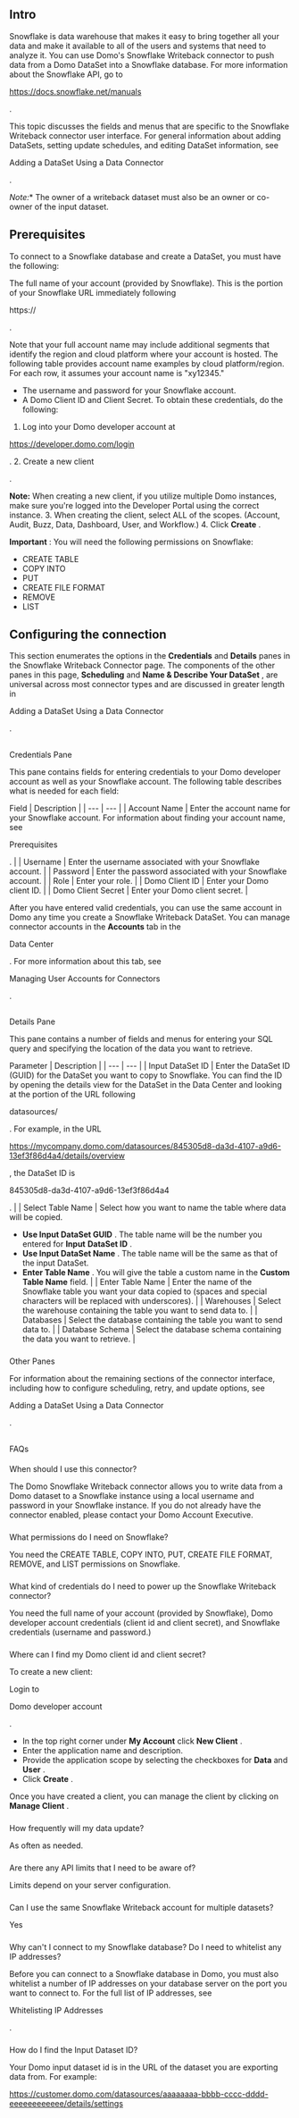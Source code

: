 

Intro
-------

Snowflake is data warehouse that makes it easy to bring together all your data and make it available to all of the users and systems that need to analyze it. You can use Domo's Snowflake Writeback connector to push data from a Domo DataSet into a Snowflake database. For more information about the Snowflake API, go to

https://docs.snowflake.net/manuals

.


 This topic discusses the fields and menus that are specific to the Snowflake Writeback connector user interface. For general information about adding DataSets, setting update schedules, and editing DataSet information, see

Adding a DataSet Using a Data Connector

.

*Note:**
 The owner of a writeback dataset must also be an owner or co-owner of the input dataset.

Prerequisites
---------------

To connect to a Snowflake database and create a DataSet, you must have the following:

 The full name of your account (provided by Snowflake). This is the portion of your Snowflake URL immediately following

https://

.


 Note that your full account name may include additional segments that identify the region and cloud platform where your account is hosted. The following table provides account name examples by cloud platform/region. For each row, it assumes your account name is "xy12345."
* The username and password for your Snowflake account.
* A Domo Client ID and Client Secret. To obtain these credentials, do the following:

1. Log into your Domo developer account at

 https://developer.domo.com/login

 .
	2. Create a new client

 .

**Note:**
	 When creating a new client, if you utilize multiple Domo instances, make sure you're logged into the Developer Portal using the correct instance.
	3. When creating the client, select ALL of the scopes. (Account, Audit, Buzz, Data, Dashboard, User, and Workflow.)
	4. Click
	 ****Create****
	 .


**Important**
 : You will need the following permissions on Snowflake:
 * CREATE TABLE
* COPY INTO
* PUT
* CREATE FILE FORMAT
* REMOVE
* LIST

Configuring the connection
----------------------------

This section enumerates the options in the
 **Credentials**
 and
 **Details**
 panes in the Snowflake Writeback Connector page. The components of the other panes in this page,
 **Scheduling**
 and
 **Name & Describe Your DataSet**
 , are universal across most connector types and are discussed in greater length in

Adding a DataSet Using a Data Connector

.

##
 Credentials Pane

This pane contains fields for entering credentials to your Domo developer account as well as your Snowflake account. The following table describes what is needed for each field:


 Field
  |
 Description
  |
| --- | --- |
|
 Account Name
  |
 Enter the account name for your Snowflake account. For information about finding your account name, see

Prerequisites

.
  |
|
 Username
  |
 Enter the username associated with your Snowflake account.
  |
|
 Password
  |
 Enter the password associated with your Snowflake account.
  |
|
 Role
  |
 Enter your role.
  |
|
 Domo Client ID
  |
 Enter your Domo client ID.
  |
|
 Domo Client Secret
  |
 Enter your Domo client secret.
  |

After you have entered valid credentials, you can use the same account in Domo any time you create a Snowflake Writeback DataSet. You can manage connector accounts in the
 **Accounts**
 tab in the

Data Center

. For more information about this tab, see

Managing User Accounts for Connectors

.

##
 Details Pane

This pane contains a number of fields and menus for entering your SQL query and specifying the location of the data you want to retrieve.


 Parameter
  |
 Description
  |
| --- | --- |
|
 Input DataSet ID
  |
 Enter the DataSet ID (GUID) for the DataSet you want to copy to Snowflake. You can find the ID by opening the details view for the DataSet in the Data Center and looking at the portion of the URL following

datasources/

. For example, in the URL

https://mycompany.domo.com/datasources/845305d8-da3d-4107-a9d6-13ef3f86d4a4/details/overview

, the DataSet ID is

845305d8-da3d-4107-a9d6-13ef3f86d4a4

.
  |
|
 Select Table Name
  |
 Select how you want to name the table where data will be copied.
 * ****Use Input DataSet GUID****
 . The table name will be the number you entered for
 **Input**
****DataSet ID****
 .
* ****Use Input DataSet Name****
 . The table name will be the same as that of the input DataSet.
* **Enter Table Name**
 . You will give the table a custom name in the
 ****Custom Table Name****
 field.
 |
|
 Enter Table Name
  |
 Enter the name of the Snowflake table you want your data copied to (spaces and special characters will be replaced with underscores).
  |
|
 Warehouses
  |
 Select the warehouse containing the table you want to send data to.
  |
|
 Databases
  |
 Select the database containing the table you want to send data to.
  |
|
 Database Schema
  |
 Select the database schema containing the data you want to retrieve.
  |


###
 Other Panes

For information about the remaining sections of the connector interface, including how to configure scheduling, retry, and update options, see

Adding a DataSet Using a Data Connector

.

##
 FAQs


####
 When should I use this connector?

The Domo Snowflake Writeback connector allows you to write data from a Domo dataset to a Snowflake instance using a local username and password in your Snowflake instance. If you do not already have the connector enabled, please contact your Domo Account Executive.

###
 What permissions do I need on Snowflake?

You need the CREATE TABLE, COPY INTO, PUT, CREATE FILE FORMAT, REMOVE, and LIST permissions on Snowflake.

###
 What kind of credentials do I need to power up the Snowflake Writeback connector?

You need the full name of your account (provided by Snowflake), Domo developer account credentials (client id and client secret), and Snowflake credentials (username and password.)

###
 Where can I find my Domo client id and client secret?

To create a new client:

 Login to

Domo developer account

.
* In the top right corner under
 **My Account**
 click
 **New Client**
 .
* Enter the application name and description.
* Provide the application scope by selecting the checkboxes for
 **Data**
 and
 **User**
 .
* Click
 **Create**
 .

Once you have created a client, you can manage the client by clicking on
 **Manage Client**
 .

###
 How frequently will my data update?

As often as needed.

###
 Are there any API limits that I need to be aware of?

Limits depend on your server configuration.

###
 Can I use the same Snowflake Writeback account for multiple datasets?

Yes

###
 Why can't I connect to my Snowflake database? Do I need to whitelist any IP addresses?

Before you can connect to a Snowflake database in Domo, you must also whitelist a number of IP addresses on your database server on the port you want to connect to. For the full list of IP addresses, see

Whitelisting IP Addresses

.

###
 How do I find the Input Dataset ID?

Your Domo input dataset id is in the URL of the dataset you are exporting data from. For example:

https://customer.domo.com/datasources/aaaaaaaa-bbbb-cccc-dddd-eeeeeeeeeeee/details/settings


